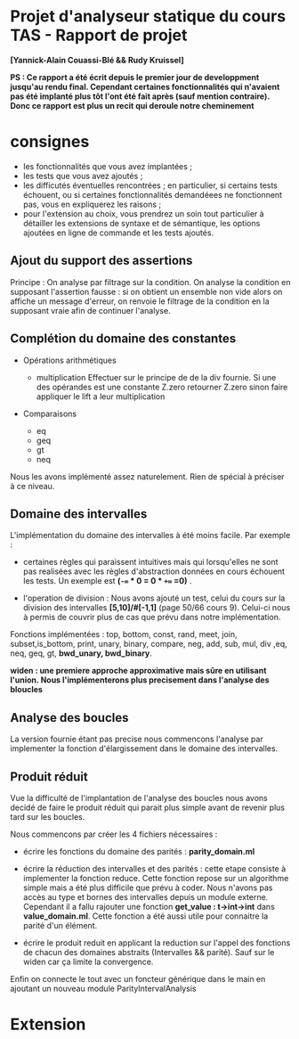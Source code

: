 # Projet d'analyseur statique du cours TAS - Rapport de projet
**[Yannick-Alain Couassi-Blé && Rudy Kruissel]**

**PS : Ce rapport a été écrit depuis le premier jour de developpment jusqu'au rendu final. Cependant certaines fonctionnalités qui n'avaient pas été implanté plus tôt l'ont été fait après (sauf mention contraire). Donc ce rapport est plus un recit qui deroule notre cheminement**

# consignes
* les fonctionnalités que vous avez implantées ;
* les tests que vous avez ajoutés ;
* les difficutés éventuelles rencontrées ; en particulier, si certains tests échouent, ou si certaines fonctionnalités demandéees ne fonctionnent pas, vous en expliquerez les raisons ;
* pour l'extension au choix, vous prendrez un soin tout particulier à détailler les extensions de syntaxe et de sémantique, les options ajoutées en ligne de commande et les tests ajoutés.

## Ajout du support des assertions
Principe : On analyse par filtrage sur la condition.
On analyse la condition en supposant l'assertion fausse : 
    si on obtient un ensemble non vide alors on affiche un message d'erreur, on renvoie le filtrage de la condition en la supposant vraie afin de continuer l'analyse.

## Complétion du domaine des constantes
* Opérations arithmétiques
    * multiplication 
    Effectuer sur le principe de de la div fournie.
    Si une des opérandes est une constante Z.zero retourner Z.zero 
    sinon faire appliquer le lift a leur multiplication

* Comparaisons 
    * eq
    * geq
    * gt  
    * neq
    
Nous les avons implémenté assez naturelement. Rien de spécial à préciser à ce niveau.
## Domaine des intervalles
L'implémentation du domaine des intervalles à été moins facile. Par exemple : 
* certaines règles qui paraissent intuitives mais qui lorsqu'elles ne sont pas realisées avec les règles d'abstraction données en cours échouent les tests. Un exemple est __(`-∞` * 0 = 0 * `+∞` =0)__ .

* l'operation de division : Nous avons ajouté un test, celui du cours sur la division des intervalles __[5,10]/#[-1,1]__ (page 50/66 cours 9). Celui-ci nous à permis de couvrir plus de cas que prévu dans notre implémentation.

Fonctions implémentées : top, bottom, const, rand, meet, join, subset,is_bottom, print, unary, binary, compare, neg, add, sub, mul, div ,eq, neq, geq, gt, __bwd_unary, bwd_binary__.

 __widen : une premiere approche approximative mais sûre en utilisant l'union. Nous l'implémenterons plus precisement dans l'analyse des bloucles__
## Analyse des boucles
La version fournie étant pas precise nous commencons l'analyse par implementer la fonction d'élargissement dans le domaine des intervalles.

## Produit réduit
Vue la difficulté de l'implantation de l'analyse des boucles nous avons decidé de faire le produit réduit qui parait plus simple avant de revenir plus tard sur les boucles.

 Nous commencons par créer les 4 fichiers nécessaires :
 * écrire les fonctions du domaine des parités : __parity_domain.ml__

* écrire la réduction des intervalles et des parités : 
    cette etape consiste à implementer la fonction reduce.
    Cette fonction repose sur un algorithme simple mais a été plus difficile que prévu à coder.
    Nous n'avons pas accès au type et bornes des intervalles depuis un module externe. Cependant il a fallu rajouter une fonction __get_value : t->int->int__ dans __value_domain.ml__. Cette fonction a été aussi utile pour connaitre la parité d'un élément.  
* écrire le produit reduit en applicant la reduction sur l'appel des fonctions de chacun des domaines abstraits (Intervalles && parité). Sauf sur le widen car ça limite la convergence.

Enfin on connecte le tout avec un foncteur générique dans le main en ajoutant un nouveau module ParityIntervalAnalysis  
# Extension 
